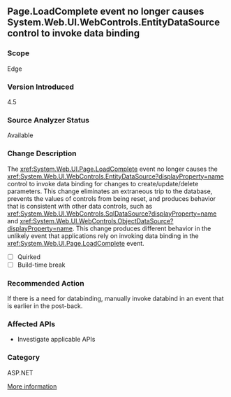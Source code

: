 ## Page.LoadComplete event no longer causes System.Web.UI.WebControls.EntityDataSource control to invoke data binding

### Scope
Edge

### Version Introduced
4.5

### Source Analyzer Status
Available

### Change Description

The <xref:System.Web.UI.Page.LoadComplete> event no
longer causes the
<xref:System.Web.UI.WebControls.EntityDataSource?displayProperty=name> control
to invoke data binding for changes to create/update/delete parameters. This
change eliminates an extraneous trip to the database, prevents the values of
controls from being reset, and produces behavior that is consistent with other
data controls, such as
<xref:System.Web.UI.WebControls.SqlDataSource?displayProperty=name> and
<xref:System.Web.UI.WebControls.ObjectDataSource?displayProperty=name>. This
change produces different behavior in the unlikely event that applications rely
on invoking data binding in the
<xref:System.Web.UI.Page.LoadComplete> event.

- [ ] Quirked
- [ ] Build-time break

### Recommended Action

If there is a need for databinding, manually invoke databind in an event that is
earlier in the post-back.

### Affected APIs
* Investigate applicable APIs

### Category
ASP.NET

[More information](https://msdn.microsoft.com/en-us/library/hh367887(v=vs.110).aspx#asp)

<!--
    ### Notes
    This change produces different behavior in the unlikely event that applications rely on invoking data binding in the Page.LoadComplete event.
-->

<!-- breaking change id: 60 -->
